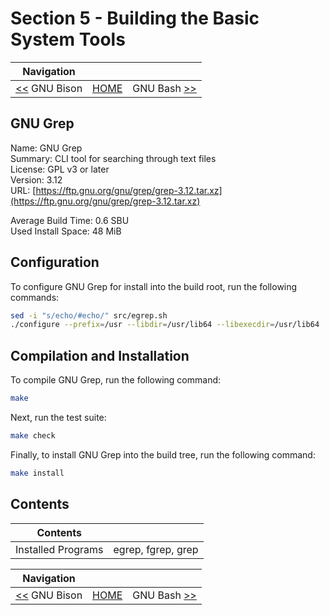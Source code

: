 # Section 5 - Building the Basic System Tools

| Navigation |||
| --- | --- | ---: |
| [<<](./GNUBison.md) GNU Bison | [HOME](../README.md) | GNU Bash [>>](./GNUBash.md) |

## GNU Grep

Name: GNU Grep<br />
Summary: CLI tool for searching through text files<br />
License: GPL v3 or later<br />
Version: 3.12<br />
URL: [https://ftp.gnu.org/gnu/grep/grep-3.12.tar.xz](https://ftp.gnu.org/gnu/grep/grep-3.12.tar.xz)<br />

Average Build Time: 0.6 SBU<br />
Used Install Space: 48 MiB<br />

## Configuration

To configure GNU Grep for install into the build root, run the following commands:

```bash
sed -i "s/echo/#echo/" src/egrep.sh
./configure --prefix=/usr --libdir=/usr/lib64 --libexecdir=/usr/lib64
```

## Compilation and Installation

To compile GNU Grep, run the following command:

```bash
make
```

Next, run the test suite:

```bash
make check
```

Finally, to install GNU Grep into the build tree, run the following command:

```bash
make install
```

## Contents

| Contents | |
| --- | --- |
| Installed Programs | egrep, fgrep, grep |

| Navigation |||
| --- | --- | ---: |
| [<<](./GNUBison.md) GNU Bison | [HOME](../README.md) | GNU Bash [>>](./GNUBash.md) |
